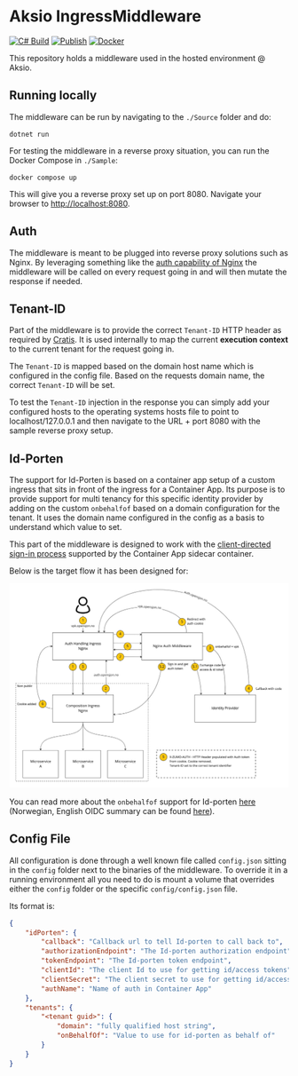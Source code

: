 # Aksio IngressMiddleware

[![C# Build](https://github.com/aksio-insurtech/IngressMiddleware/actions/workflows/dotnet-build.yml/badge.svg)](https://github.com/aksio-insurtech/IngressMiddleware/actions/workflows/dotnet-build.yml)
[![Publish](https://github.com/aksio-insurtech/IngressMiddleware/actions/workflows/publish.yml/badge.svg)](https://github.com/aksio-insurtech/IngressMiddleware/actions/workflows/publish.yml)
[![Docker](https://img.shields.io/docker/v/aksioinsurtech/ingressmiddleware?label=IngressMiddleware&logo=docker&sort=semver)](https://hub.docker.com/r/aksioinsurtech/ingressmiddleware)

This repository holds a middleware used in the hosted environment @ Aksio.

## Running locally

The middleware can be run by navigating to the `./Source` folder and do:

```shell
dotnet run
```

For testing the middleware in a reverse proxy situation, you can run the Docker Compose in `./Sample`:

```shell
docker compose up
```

This will give you a reverse proxy set up on port 8080. Navigate your browser to [http://localhost:8080](http://localhost:8080).

## Auth

The middleware is meant to be plugged into reverse proxy solutions such as Nginx. By leveraging something like the
[auth capability of Nginx](https://nginx.org/en/docs/http/ngx_http_auth_request_module.html) the middleware will be
called on every request going in and will then mutate the response if needed.

## Tenant-ID

Part of the middleware is to provide the correct `Tenant-ID` HTTP header as required by [Cratis](https://github.com/aksio-insurtech/Cratis).
It is used internally to map the current **execution context** to the current tenant for the request going in.

The `Tenant-ID` is mapped based on the domain host name which is configured in the config file. Based on the requests domain name, the correct `Tenant-ID` will be set.

To test the `Tenant-ID` injection in the response you can simply add your configured hosts to the operating systems hosts file to point to localhost/127.0.0.1 and then navigate to the URL + port 8080 with the sample reverse proxy setup.

## Id-Porten

The support for Id-Porten is based on a container app setup of a custom ingress that sits in front of the ingress for a Container App.
Its purpose is to provide support for multi tenancy for this specific identity provider by adding on the custom `onbehalfof` based on
a domain configuration for the tenant. It uses the domain name configured in the config as a basis to understand which value to set.

This part of the middleware is designed to work with the [client-directed sign-in process](https://learn.microsoft.com/en-us/azure/container-apps/authentication#client-directed-sign-in)
supported by the Container App sidecar container.

Below is the target flow it has been designed for:

![](./Images/idporten-flow.jpg)

You can read more about the `onbehalfof` support for Id-porten [here](https://docs.digdir.no/docs/idporten/oidc/oidc_api_admin_leverandør.html#1-onbehalfof-i-id-porten) (Norwegian,
English OIDC summary can be found [here](https://docs.digdir.no/docs/idporten/oidc/oidc_guide_english)).

## Config File

All configuration is done through a well known file called `config.json` sitting in the `config` folder next to the binaries of the middleware.
To override it in a running environment all you need to do is mount a volume that overrides either the `config` folder or the specific `config/config.json` file.

Its format is:

```json
{
    "idPorten": {
        "callback": "Callback url to tell Id-porten to call back to",
        "authorizationEndpoint": "The Id-porten authorization endpoint",
        "tokenEndpoint": "The Id-porten token endpoint",
        "clientId": "The client Id to use for getting id/access tokens",
        "clientSecret": "The client secret to use for getting id/access tokens",
        "authName": "Name of auth in Container App"
    },
    "tenants": {
        "<tenant guid>": {
            "domain": "fully qualified host string",
            "onBehalfOf": "Value to use for id-porten as behalf of"
        }
    }
}
```
